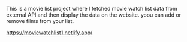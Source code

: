 This is a movie list project where I fetched movie watch list data from          
external API and then display the data on the website. yoou can add or remove films from your list.                                                                                                                                                 
 
https://moviewatchlist1.netlify.app/    
